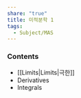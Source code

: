 ```yaml
---
share: "true"
title: 미적분학 1
tags:
  - Subject/MAS
---
```

### Contents
- [[Limits|Limits|극한]]
- Derivatives
- Integrals